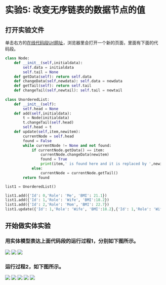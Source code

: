 # 实验5: 改变无序链表的数据节点的值

## 打开实验文件

单击右方的[在线代码段Url网址](http://pythontutor.com/visualize.html#code=class%20Node%3A%0A%20%20%20%20def%20__init__%28self,initialdata%29%3A%0A%20%20%20%20%20%20%20%20self.data%20%3D%20initialdata%0A%20%20%20%20%20%20%20%20self.tail%20%3D%20None%0A%20%20%20%20def%20getData%28self%29%3A%20return%20self.data%0A%20%20%20%20def%20changeData%28self,newdata%29%3A%20self.data%20%3D%20newdata%0A%20%20%20%20def%20getTail%28self%29%3A%20return%20self.tail%0A%20%20%20%20def%20changeTail%28self,newtail%29%3A%20self.tail%20%3D%20newtail%20%0A%20%20%20%20%20%20%20%20%0Aclass%20UnorderedList%3A%0A%20%20%20%20def%20__init__%28self%29%3A%0A%20%20%20%20%20%20%20%20self.head%20%3D%20None%0A%20%20%20%20def%20add%28self,initialdata%29%3A%0A%20%20%20%20%20%20%20%20t%20%3D%20Node%28initialdata%29%0A%20%20%20%20%20%20%20%20t.changeTail%28self.head%29%0A%20%20%20%20%20%20%20%20self.head%20%3D%20t%0A%20%20%20%20def%20update%28self,item,newitem%29%3A%0A%20%20%20%20%20%20%20%20currentNode%20%3D%20self.head%0A%20%20%20%20%20%20%20%20found%20%3D%20False%0A%20%20%20%20%20%20%20%20while%20currentNode%20!%3D%20None%20and%20not%20found%3A%0A%20%20%20%20%20%20%20%20%20%20%20%20if%20currentNode.getData%28%29%20%3D%3D%20item%3A%0A%20%20%20%20%20%20%20%20%20%20%20%20%20%20%20%20currentNode.changeData%28newitem%29%0A%20%20%20%20%20%20%20%20%20%20%20%20%20%20%20%20found%20%3D%20True%0A%20%20%20%20%20%20%20%20%20%20%20%20%20%20%20%20print%28item,'%20is%20found%20here%20and%20it%20is%20replaced%20by%20',newitem%29%0A%20%20%20%20%20%20%20%20%20%20%20%20else%3A%0A%20%20%20%20%20%20%20%20%20%20%20%20%20%20%20%20currentNode%20%3D%20currentNode.getTail%28%29%0A%20%20%20%20%20%20%20%20return%20found%0A%0Alist1%20%3D%20UnorderedList%28%29%0A%0Alist1.add%28%7B'Id'%3A%200,'Role'%3A%20'Me',%20'BMI'%3A%2021.1%7D%29%0Alist1.add%28%7B'Id'%3A%201,'Role'%3A%20'Wife',%20'BMI'%3A18.2%7D%29%0Alist1.add%28%7B'Id'%3A%202,'Role'%3A%20'Mom',%20'BMI'%3A%2022.7%7D%29%0Alist1.update%28%7B'Id'%3A%201,'Role'%3A%20'Wife',%20'BMI'%3A18.2%7D,%7B'Id'%3A%201,'Role'%3A%20'Wife',%20'BMI'%3A20.0%7D%29&cumulative=false&heapPrimitives=nevernest&mode=edit&origin=opt-frontend.js&py=py3anaconda&rawInputLstJSON=%5B%5D&textReferences=false)，浏览器里会打开一个新的页面，里面有下面的代码段。

```python
class Node:
    def __init__(self,initialdata):
        self.data = initialdata
        self.tail = None
    def getData(self): return self.data
    def changeData(self,newdata): self.data = newdata
    def getTail(self): return self.tail
    def changeTail(self,newtail): self.tail = newtail 
        
class UnorderedList:
    def __init__(self):
        self.head = None
    def add(self,initialdata):
        t = Node(initialdata)
        t.changeTail(self.head)
        self.head = t
    def update(self,item,newitem):
        currentNode = self.head
        found = False
        while currentNode != None and not found:
            if currentNode.getData() == item:
                currentNode.changeData(newitem)
                found = True
                print(item,' is found here and it is replaced by ',newitem)
            else:
                currentNode = currentNode.getTail()
        return found

list1 = UnorderedList()

list1.add({'Id': 0,'Role': 'Me', 'BMI': 21.1})
list1.add({'Id': 1,'Role': 'Wife', 'BMI':18.2})
list1.add({'Id': 2,'Role': 'Mom', 'BMI': 22.7})
list1.update({'Id': 1,'Role': 'Wife', 'BMI':18.2},{'Id': 1,'Role': 'Wife', 'BMI':20.0})
```

## 开始做实体实验

### 用实体模型表达上面代码段的运行过程1，分别如下图所示。

![](/images/章4-理解基本的数据结构/改变无序链表的数据节点的值/1a1.jpeg)
![](/images/章4-理解基本的数据结构/改变无序链表的数据节点的值/1a2.jpeg)
![](/images/章4-理解基本的数据结构/改变无序链表的数据节点的值/1a3.jpeg)

### 运行过程2，如下图所示。

![](/images/章4-理解基本的数据结构/改变无序链表的数据节点的值/2a1.jpeg)
![](/images/章4-理解基本的数据结构/改变无序链表的数据节点的值/2a2.jpeg)
![](/images/章4-理解基本的数据结构/改变无序链表的数据节点的值/2a3.jpeg)
![](/images/章4-理解基本的数据结构/改变无序链表的数据节点的值/2a4.jpeg)
![](/images/章4-理解基本的数据结构/改变无序链表的数据节点的值/2a5.jpeg)
